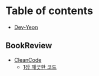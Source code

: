 # Table of contents

* [Dev-Yeon](README.md)

## BookReview

* [CleanCode](bookreview/cleancode/README.md)
  * [1장 깨끗한 코드](bookreview/cleancode/1.md)

